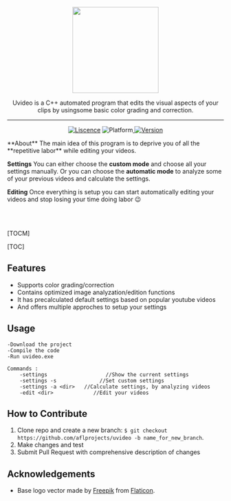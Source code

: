 <p align="center">
	<img width="200px" src="https://i.imgur.com/t1hhMP5.png"/>
</p>
<p align="center">
	Uvideo is a C++ automated program that edits the visual aspects of your clips by usingsome basic color grading and correction. 
</p>
	
---------

<p align="center">
	<a href="">   <img src="https://img.shields.io/badge/Liscence-MIT-green" alt="Liscence"></a>   <img src="https://img.shields.io/badge/Platform-Windows-lightgray" alt="Platform"></a><a href="">   <img src="https://img.shields.io/badge/Version-1.013-blue"alt="Version"></a>
</p>
**About**
The main idea of this program is to deprive you of all the **repetitive labor** while editing your videos.


**Settings**
You can either choose the **custom mode** and choose all your settings manually. 
Or you can choose the **automatic mode** to analyze some of your previous videos and calculate the settings.

**Editing**
Once everything is setup you can start automatically editing your videos  and stop losing your time doing labor :wink:

<br></br>

[TOCM]

[TOC]


**Features**
---
- Supports color grading/correction 
- Contains optimized image analyzation/edition functions
- It has precalculated default settings based on popular youtube videos
- And offers multiple approches to setup your settings

**Usage**
---
```
-Download the project
-Compile the code
-Run uvideo.exe

Commands :
	-settings					//Show the current settings
	-settings -s	  		  //Set custom settings
	-settings -a <dir>	 //Calculate settings, by analyzing videos
	-edit <dir>				//Edit your videos
```

**How to Contribute**
---

1. Clone repo and create a new branch: `$ git checkout https://github.com/aflprojects/uvideo -b name_for_new_branch`.
2. Make changes and test
3. Submit Pull Request with comprehensive description of changes

**Acknowledgements**
---
+ Base logo vector made by [Freepik](https://www.freepik.com/) from [Flaticon](www.flaticon.com).

